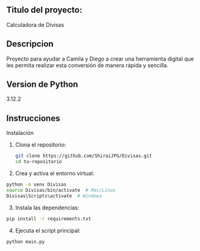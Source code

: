 ## Titulo del proyecto:
Calculadora de Divisas

## Descripcion
Proyecto para ayudar a Camila y Diego a crear una herramienta digital que les permita realizar esta conversión de manera rápida y sencilla.

## Version de Python
3.12.2

## Instrucciones
Instalación  
1. Clona el repositorio:  
   ```sh
   git clone https://github.com/ShiraiJPG/Divisas.git
   cd tu-repositorio
   ```

2. Crea y activa el entorno virtual:
```sh
python -m venv Divisas
source Divisas/bin/activate  # Mac/Linux  
Divisas\Scripts\activate  # Windows  
```

3. Instala las dependencias:
```sh
pip install -r requirements.txt
```

4. Ejecuta el script principal:
```sh
python main.py
```